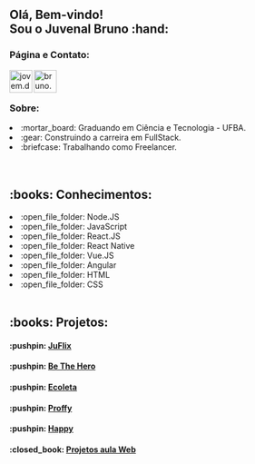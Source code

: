 <h2>Olá, Bem-vindo!<br/>Sou o Juvenal Bruno :hand:</h2>

<h3>Página e Contato:</h3>
<a href="https://www.instagram.com/jovem.developer">
  <img 
       align="left" 
       alt="jovem.developer" 
       width="40px" 
       src="https://images.vexels.com/media/users/3/137198/isolated/preview/07f0d7b69ef071571e4ada2f4d6a053a---cone-do-instagram-colorido-by-vexels.png"/>
</a>
<a href="mailto:bruno.andrade178@hotmail.com">
  <img
       align="left"
       alt="bruno.andrade178@hotmail.com"
       width="40px"
       src="https://upload.wikimedia.org/wikipedia/commons/8/81/Email_new.svg"
  />    
</a>

<br/>
<br/>

<h3>Sobre: </h3>
<li>:mortar_board: Graduando em Ciência e Tecnologia - UFBA.</li>
<li>:gear: Construindo a carreira em FullStack.</li>
<li>:briefcase: Trabalhando como Freelancer.</li>

<br/>
<br/>

<h2>:books: Conhecimentos:</h2>

<li>:open_file_folder: Node.JS</li>
<li>:open_file_folder: JavaScript</li>
<li>:open_file_folder: React.JS</li>
<li>:open_file_folder: React Native</li>
<li>:open_file_folder: Vue.JS</li>
<li>:open_file_folder: Angular</li>
<li>:open_file_folder: HTML</li>
<li>:open_file_folder: CSS</li>

<br/>

<h2>:books: Projetos:</h2>

<h4>:pushpin: <a href="https://github.com/juvenalbruno/Imersao_React_Juflix">JuFlix</a></h4>
<h4>:pushpin: <a href="https://github.com/juvenalbruno/SemanaOmniStack11">Be The Hero</a></h4>
<h4>:pushpin: <a href="https://github.com/juvenalbruno/NLW_01">Ecoleta</a></h4>
<h4>:pushpin: <a href="https://github.com/juvenalbruno/NLW_02">Proffy</a></h4>
<h4>:pushpin: <a href="https://github.com/juvenalbruno/NLW_03">Happy</a></h4>
<h4>:closed_book: <a href="https://github.com/juvenalbruno/curso_web_js">Projetos aula Web</a></h4>

<br/>
<br/>

<!-- ![Juvenal Bruno's github stats](https://github-readme-stats.vercel.app/api?username=juvenalbruno&show_icons=true&theme=radical) --!>
